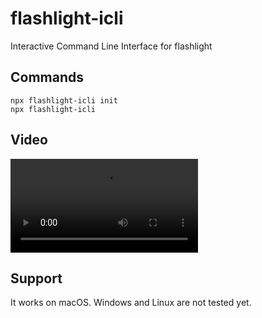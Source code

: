 # flashlight-icli
Interactive Command Line Interface for flashlight

## Commands
```
npx flashlight-icli init
npx flashlight-icli
```

## Video

<video src="https://github.com/WayneKim92/flashlight-icli/assets/75321423/2bd4dd31-7003-4aaa-b79f-bb630a4be9ea">
</video>

## Support
It works on macOS. Windows and Linux are not tested yet.

